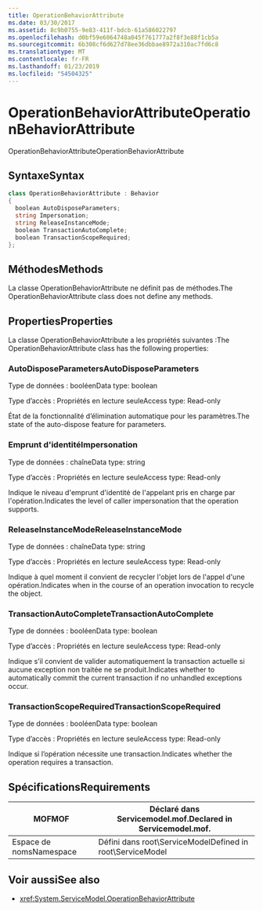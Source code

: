 ```yaml
---
title: OperationBehaviorAttribute
ms.date: 03/30/2017
ms.assetid: 8c9b0755-9e83-411f-bdcb-61a586022797
ms.openlocfilehash: d0bf59e6064748a045f761777a2f8f3e88f1cb5a
ms.sourcegitcommit: 6b308cf6d627d78ee36dbbae8972a310ac7fd6c8
ms.translationtype: MT
ms.contentlocale: fr-FR
ms.lasthandoff: 01/23/2019
ms.locfileid: "54504325"
---
```

# <a name="operationbehaviorattribute"></a><span data-ttu-id="93cca-102">OperationBehaviorAttribute</span><span class="sxs-lookup"><span data-stu-id="93cca-102">OperationBehaviorAttribute</span></span>
<span data-ttu-id="93cca-103">OperationBehaviorAttribute</span><span class="sxs-lookup"><span data-stu-id="93cca-103">OperationBehaviorAttribute</span></span>  
  
## <a name="syntax"></a><span data-ttu-id="93cca-104">Syntaxe</span><span class="sxs-lookup"><span data-stu-id="93cca-104">Syntax</span></span>  
  
```csharp
class OperationBehaviorAttribute : Behavior  
{  
  boolean AutoDisposeParameters;  
  string Impersonation;  
  string ReleaseInstanceMode;  
  boolean TransactionAutoComplete;  
  boolean TransactionScopeRequired;  
};  
```  
  
## <a name="methods"></a><span data-ttu-id="93cca-105">Méthodes</span><span class="sxs-lookup"><span data-stu-id="93cca-105">Methods</span></span>  
 <span data-ttu-id="93cca-106">La classe OperationBehaviorAttribute ne définit pas de méthodes.</span><span class="sxs-lookup"><span data-stu-id="93cca-106">The OperationBehaviorAttribute class does not define any methods.</span></span>  
  
## <a name="properties"></a><span data-ttu-id="93cca-107">Properties</span><span class="sxs-lookup"><span data-stu-id="93cca-107">Properties</span></span>  
 <span data-ttu-id="93cca-108">La classe OperationBehaviorAttribute a les propriétés suivantes :</span><span class="sxs-lookup"><span data-stu-id="93cca-108">The OperationBehaviorAttribute class has the following properties:</span></span>  
  
### <a name="autodisposeparameters"></a><span data-ttu-id="93cca-109">AutoDisposeParameters</span><span class="sxs-lookup"><span data-stu-id="93cca-109">AutoDisposeParameters</span></span>  
 <span data-ttu-id="93cca-110">Type de données : booléen</span><span class="sxs-lookup"><span data-stu-id="93cca-110">Data type: boolean</span></span>  
  
 <span data-ttu-id="93cca-111">Type d’accès : Propriétés en lecture seule</span><span class="sxs-lookup"><span data-stu-id="93cca-111">Access type: Read-only</span></span>  
  
 <span data-ttu-id="93cca-112">État de la fonctionnalité d’élimination automatique pour les paramètres.</span><span class="sxs-lookup"><span data-stu-id="93cca-112">The state of the auto-dispose feature for parameters.</span></span>  
  
### <a name="impersonation"></a><span data-ttu-id="93cca-113">Emprunt d'identité</span><span class="sxs-lookup"><span data-stu-id="93cca-113">Impersonation</span></span>  
 <span data-ttu-id="93cca-114">Type de données : chaîne</span><span class="sxs-lookup"><span data-stu-id="93cca-114">Data type: string</span></span>  
  
 <span data-ttu-id="93cca-115">Type d’accès : Propriétés en lecture seule</span><span class="sxs-lookup"><span data-stu-id="93cca-115">Access type: Read-only</span></span>  
  
 <span data-ttu-id="93cca-116">Indique le niveau d'emprunt d'identité de l'appelant pris en charge par l'opération.</span><span class="sxs-lookup"><span data-stu-id="93cca-116">Indicates the level of caller impersonation that the operation supports.</span></span>  
  
### <a name="releaseinstancemode"></a><span data-ttu-id="93cca-117">ReleaseInstanceMode</span><span class="sxs-lookup"><span data-stu-id="93cca-117">ReleaseInstanceMode</span></span>  
 <span data-ttu-id="93cca-118">Type de données : chaîne</span><span class="sxs-lookup"><span data-stu-id="93cca-118">Data type: string</span></span>  
  
 <span data-ttu-id="93cca-119">Type d’accès : Propriétés en lecture seule</span><span class="sxs-lookup"><span data-stu-id="93cca-119">Access type: Read-only</span></span>  
  
 <span data-ttu-id="93cca-120">Indique à quel moment il convient de recycler l'objet lors de l'appel d'une opération.</span><span class="sxs-lookup"><span data-stu-id="93cca-120">Indicates when in the course of an operation invocation to recycle the object.</span></span>  
  
### <a name="transactionautocomplete"></a><span data-ttu-id="93cca-121">TransactionAutoComplete</span><span class="sxs-lookup"><span data-stu-id="93cca-121">TransactionAutoComplete</span></span>  
 <span data-ttu-id="93cca-122">Type de données : booléen</span><span class="sxs-lookup"><span data-stu-id="93cca-122">Data type: boolean</span></span>  
  
 <span data-ttu-id="93cca-123">Type d’accès : Propriétés en lecture seule</span><span class="sxs-lookup"><span data-stu-id="93cca-123">Access type: Read-only</span></span>  
  
 <span data-ttu-id="93cca-124">Indique s’il convient de valider automatiquement la transaction actuelle si aucune exception non traitée ne se produit.</span><span class="sxs-lookup"><span data-stu-id="93cca-124">Indicates whether to automatically commit the current transaction if no unhandled exceptions occur.</span></span>  
  
### <a name="transactionscoperequired"></a><span data-ttu-id="93cca-125">TransactionScopeRequired</span><span class="sxs-lookup"><span data-stu-id="93cca-125">TransactionScopeRequired</span></span>  
 <span data-ttu-id="93cca-126">Type de données : booléen</span><span class="sxs-lookup"><span data-stu-id="93cca-126">Data type: boolean</span></span>  
  
 <span data-ttu-id="93cca-127">Type d’accès : Propriétés en lecture seule</span><span class="sxs-lookup"><span data-stu-id="93cca-127">Access type: Read-only</span></span>  
  
 <span data-ttu-id="93cca-128">Indique si l’opération nécessite une transaction.</span><span class="sxs-lookup"><span data-stu-id="93cca-128">Indicates whether the operation requires a transaction.</span></span>  
  
## <a name="requirements"></a><span data-ttu-id="93cca-129">Spécifications</span><span class="sxs-lookup"><span data-stu-id="93cca-129">Requirements</span></span>  
  
|<span data-ttu-id="93cca-130">MOF</span><span class="sxs-lookup"><span data-stu-id="93cca-130">MOF</span></span>|<span data-ttu-id="93cca-131">Déclaré dans Servicemodel.mof.</span><span class="sxs-lookup"><span data-stu-id="93cca-131">Declared in Servicemodel.mof.</span></span>|  
|---------|-----------------------------------|  
|<span data-ttu-id="93cca-132">Espace de noms</span><span class="sxs-lookup"><span data-stu-id="93cca-132">Namespace</span></span>|<span data-ttu-id="93cca-133">Défini dans root\ServiceModel</span><span class="sxs-lookup"><span data-stu-id="93cca-133">Defined in root\ServiceModel</span></span>|  
  
## <a name="see-also"></a><span data-ttu-id="93cca-134">Voir aussi</span><span class="sxs-lookup"><span data-stu-id="93cca-134">See also</span></span>
- <xref:System.ServiceModel.OperationBehaviorAttribute>

